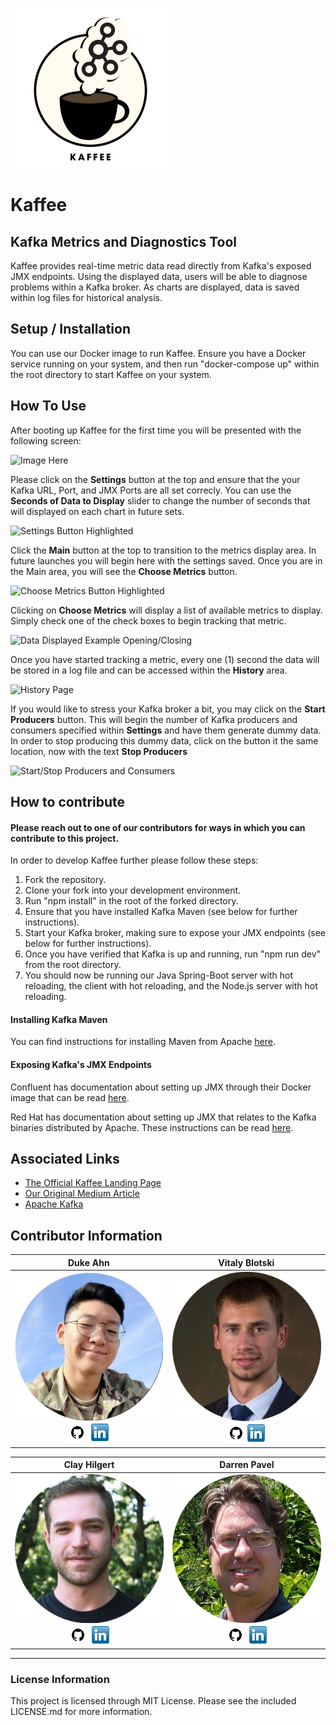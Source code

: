 ![Kaffee Logo](/src/assets/readme/logo256.png)

# Kaffee

## Kafka Metrics and Diagnostics Tool

Kaffee provides real-time metric data read directly from Kafka's exposed JMX endpoints.
Using the displayed data, users will be able to diagnose problems within a Kafka broker.
As charts are displayed, data is saved within log files for historical analysis.

## Setup / Installation

You can use our Docker image to run Kaffee. Ensure you have a Docker service running on your system, and then run "docker-compose up" within the root directory to start Kaffee on your system.

## How To Use

After booting up Kaffee for the first time you will be presented with the following screen:

![Image Here](image.link)

Please click on the **Settings** button at the top and ensure that the your Kafka URL, Port, and JMX Ports are all set correcly. You can use the **Seconds of Data to Display** slider to change the number of seconds that will displayed on each chart in future sets.

![Settings Button Highlighted](image.link)

Click the **Main** button at the top to transition to the metrics display area. In future launches you will begin here with the settings saved. Once you are in the Main area, you will see the **Choose Metrics** button.

![Choose Metrics Button Highlighted](image.link)

Clicking on **Choose Metrics** will display a list of available metrics to display. Simply check one of the check boxes to begin tracking that metric.

![Data Displayed Example Opening/Closing](image.link)

Once you have started tracking a metric, every one (1) second the data will be stored in a log file and can be accessed within the **History** area.

![History Page](image.link)

If you would like to stress your Kafka broker a bit, you may click on the **Start Producers** button. This will begin the number of Kafka producers and consumers specified within **Settings** and have them generate dummy data. In order to stop producing this dummy data, click on the button it the same location, now with the text **Stop Producers**

![Start/Stop Producers and Consumers](image.link)

## How to contribute

#### Please reach out to one of our contributors for ways in which you can contribute to this project.

In order to develop Kaffee further please follow these steps:

1. Fork the repository.
2. Clone your fork into your development environment.
3. Run "npm install" in the root of the forked directory.
4. Ensure that you have installed Kafka Maven (see below for further instructions).
5. Start your Kafka broker, making sure to expose your JMX endpoints (see below for further instructions).
6. Once you have verified that Kafka is up and running, run "npm run dev" from the root directory.
7. You should now be running our Java Spring-Boot server with hot reloading, the client with hot reloading, and the Node.js server with hot reloading.

#### Installing Kafka Maven

You can find instructions for installing Maven from Apache [here](https://maven.apache.org/install.html).

#### Exposing Kafka's JMX Endpoints

Confluent has documentation about setting up JMX through their Docker image that can be read [here](https://docs.confluent.io/platform/current/installation/docker/operations/monitoring.html#use-jmx-monitor-docker-deployments).

Red Hat has documentation about setting up JMX that relates to the Kafka binaries distributed by Apache. These instructions can be read [here](https://access.redhat.com/documentation/en-us/red_hat_amq/7.2/html/using_amq_streams_on_red_hat_enterprise_linux_rhel/monitoring-str).

## Associated Links

- [The Official Kaffee Landing Page](http://firebase.here/)
- [Our Original Medium Article](http://medium.article.here/)
- [Apache Kafka](https://kafka.apache.org/)

## Contributor Information

<!-- Not sure why this mess works and so many other attempts didn't -->

|                                                                                                                                                 Duke Ahn                                                                                                                                                 |                                                                                                                                                  Vitaly Blotski                                                                                                                                                  |
| :------------------------------------------------------------------------------------------------------------------------------------------------------------------------------------------------------------------------------------------------------------------------------------------------------: | :--------------------------------------------------------------------------------------------------------------------------------------------------------------------------------------------------------------------------------------------------------------------------------------------------------------: |
| [![Duke Ahn's LinkedIn](src/assets/readme/duke-ahn.png)](https://www.linkedin.com/in/duke-ahn-3886b9284/)<br/>[![Duke Ahn's Github](src/assets/readme/github.png)](https://github.com/AhnDuke) [![Duke Ahn's LinkedIn](src/assets/readme/linkedin.png)](https://www.linkedin.com/in/duke-ahn-3886b9284/) | [![Vitaly Blotski's LinkedIn](src/assets/readme/Blotski.png)](https://www.linkedin.com/in/vitaly-blotski/)<br/>[![Vitaly Blotski's Github](src/assets/readme/github.png)](https://github.com/Blotski)[![Vitaly Blotski's LinkedIn](src/assets/readme/linkedin.png)](https://www.linkedin.com/in/vitaly-blotski/) |

|                                                                                                                                           Clay Hilgert                                                                                                                                           |                                                                                                                                                           Darren Pavel                                                                                                                                                           |
| :----------------------------------------------------------------------------------------------------------------------------------------------------------------------------------------------------------------------------------------------------------------------------------------------: | :------------------------------------------------------------------------------------------------------------------------------------------------------------------------------------------------------------------------------------------------------------------------------------------------------------------------------: |
| [![Clay Hilgert](src/assets/readme/clhilgert.png)](https://www.linkedin.com/in/clay-hilgert/)<br/>[![Clay Hilgert's Github](src/assets/readme/github.png)](https://github.com/clhilgert) [![Clay Hilgert's LinkedIn](src/assets/readme/linkedin.png)](https://www.linkedin.com/in/clay-hilgert/) | [![Darren Pavel's LinkedIn](src/assets/readme/dpavel.png)](<[http://](https://www.linkedin.com/in/darren-pavel/)>)<br/>[![Darren Pavel's Github](src/assets/readme/github.png)](https://github.com/dcpavel) [![Darren Pavel's LinkedIn](src/assets/readme/linkedin.png)](<[http://](https://www.linkedin.com/in/darren-pavel/)>) |

---

### License Information

This project is licensed through MIT License. Please see the included LICENSE.md for more information.
